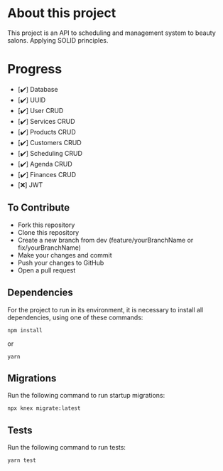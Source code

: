 # About this project

This project is an API to scheduling and management system to beauty salons. Applying SOLID principles. 

# Progress

- [:heavy_check_mark:] Database
- [:heavy_check_mark:] UUID
- [:heavy_check_mark:] User CRUD
- [:heavy_check_mark:] Services CRUD
- [:heavy_check_mark:] Products CRUD
- [:heavy_check_mark:] Customers CRUD
- [:heavy_check_mark:] Scheduling CRUD
- [:heavy_check_mark:] Agenda CRUD
- [:heavy_check_mark:] Finances CRUD
- [:x:] JWT


## To Contribute
* Fork this repository
* Clone this repository
* Create a new branch from dev (feature/yourBranchName or fix/yourBranchName)
* Make your changes and commit
* Push your changes to GitHub
* Open a pull request

## Dependencies
For the project to run in its environment, it is necessary to install all dependencies, using one of these commands:
~~~
npm install
~~~
or
~~~
yarn
~~~

## Migrations
Run the following command to run startup migrations:
~~~
npx knex migrate:latest
~~~

## Tests
Run the following command to run tests:
~~~
yarn test
~~~